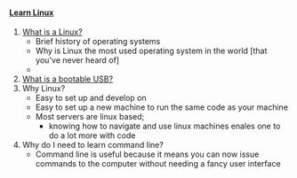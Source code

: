#### [Learn Linux](https://www.youtube.com/watch?v=rL3yq5a_vNM&list=PLlcnQQJK8SUjfkCph45fz6rC0de60LVZR)
1. [What is a Linux?](whatislinux.md)
   - Brief history of operating systems
   - Why is Linux the most used operating system in the world [that you've never heard of]
   -
2. [What is a bootable USB?](bootableUSB.md)
3. Why Linux?
   - Easy to set up and develop on
   - Easy to set up a new machine to run the same code as your machine
   - Most servers are linux based;
     - knowing how to navigate and use linux machines enales one to do a lot more with code
4. Why do I need to learn command line?
   - Command line is useful because it means you can now issue commands to the computer without needing a fancy user interface
